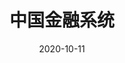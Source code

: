 ---
title: 中国金融系统
date: 2020-10-11
subSidebar: true
keys:
  - '333136038e84925f79190641fdd2a058'
---